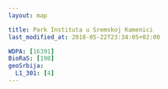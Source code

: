 ```yaml
---
layout: map

title: Park Instituta u Sremskoj Kamenici
last_modified_at: 2018-05-22T23:34:05+02:00

WDPA: [16391]
BioRaS: [198]
geoSrbija:
  L1_301: [4]
---
```

